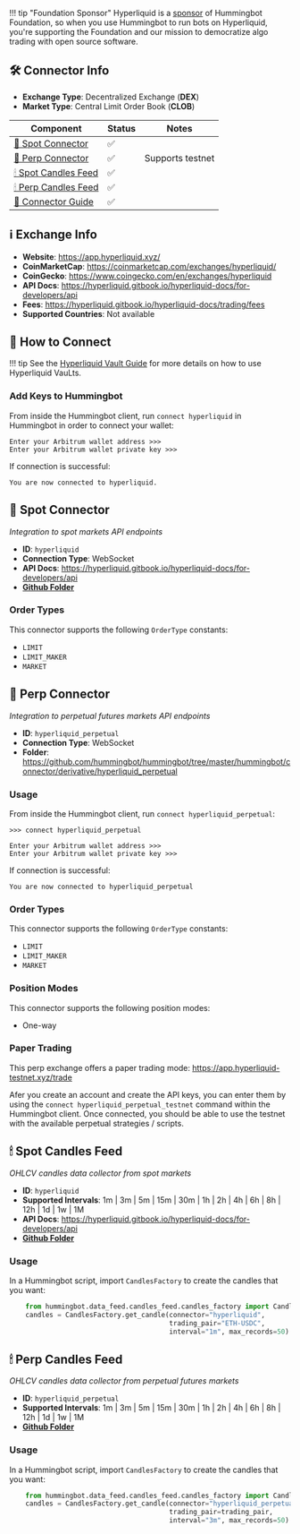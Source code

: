 !!! tip "Foundation Sponsor"
    Hyperliquid is a [sponsor](/about/sponsors) of Hummingbot Foundation, so when you use Hummingbot to run bots on Hyperliquid, you're supporting the Foundation and our mission to democratize algo trading with open source software.

## 🛠 Connector Info

- **Exchange Type**: Decentralized Exchange (**DEX**)
- **Market Type**: Central Limit Order Book (**CLOB**)

| Component | Status | Notes | 
| --------- | ------ | ----- |
| [🔀 Spot Connector](#spot-connector) | ✅ |
| [🔀 Perp Connector](#perp-connector) | ✅ | Supports testnet
| [🕯 Spot Candles Feed](#spot-candles-feed) | ✅ | 
| [🕯 Perp Candles Feed](#perp-candles-feed) | ✅ | 
| [📓 Connector Guide](../blog/posts/using-hyperliquid-vaults-with-hummingbot/index.md) | ✅ |

## ℹ️ Exchange Info

- **Website**: <https://app.hyperliquid.xyz/>
- **CoinMarketCap**: <https://coinmarketcap.com/exchanges/hyperliquid/>
- **CoinGecko**: <https://www.coingecko.com/en/exchanges/hyperliquid>
- **API Docs**: <https://hyperliquid.gitbook.io/hyperliquid-docs/for-developers/api>
- **Fees**: <https://hyperliquid.gitbook.io/hyperliquid-docs/trading/fees>
- **Supported Countries**: Not available

## 🔑 How to Connect

!!! tip
    See the [Hyperliquid Vault Guide](../blog/posts/using-hyperliquid-vaults-with-hummingbot/index.md) for more details on how to use Hyperliquid VauLts.

### Add Keys to Hummingbot

From inside the Hummingbot client, run `connect hyperliquid` in Hummingbot in order to connect your wallet:

```
Enter your Arbitrum wallet address >>>
Enter your Arbitrum wallet private key >>>
```

If connection is successful:

```
You are now connected to hyperliquid.
```

## 🔀 Spot Connector
*Integration to spot markets API endpoints*

- **ID**: `hyperliquid`
- **Connection Type**: WebSocket
- **API Docs**: <https://hyperliquid.gitbook.io/hyperliquid-docs/for-developers/api>
- **[Github Folder](https://github.com/hummingbot/hummingbot/tree/master/hummingbot/connector/exchange/hyperliquid)** 

### Order Types

This connector supports the following `OrderType` constants:

- `LIMIT`
- `LIMIT_MAKER`
- `MARKET`



## 🔀 Perp Connector
*Integration to perpetual futures markets API endpoints*

- **ID**: `hyperliquid_perpetual`
- **Connection Type**: WebSocket
- **Folder**: <https://github.com/hummingbot/hummingbot/tree/master/hummingbot/connector/derivative/hyperliquid_perpetual>


### Usage

From inside the Hummingbot client, run `connect hyperliquid_perpetual`:

```
>>> connect hyperliquid_perpetual

```

```
Enter your Arbitrum wallet address >>>
Enter your Arbitrum wallet private key >>>
```

If connection is successful:

```
You are now connected to hyperliquid_perpetual
```

### Order Types

This connector supports the following `OrderType` constants:

- `LIMIT`
- `LIMIT_MAKER`
- `MARKET`

### Position Modes

This connector supports the following position modes:

- One-way

### Paper Trading

This perp exchange offers a paper trading mode: <https://app.hyperliquid-testnet.xyz/trade>

Afer you create an account and create the API keys, you can enter them by using the `connect hyperliquid_perpetual_testnet` command within the Hummingbot client. Once connected, you should be able to use the testnet with the available perpetual strategies / scripts. 

## 🕯 Spot Candles Feed
*OHLCV candles data collector from spot markets*

- **ID**: `hyperliquid`
- **Supported Intervals**: 1m | 3m | 5m | 15m | 30m | 1h | 2h | 4h | 6h | 8h | 12h | 1d | 1w | 1M
- **API Docs**: <https://hyperliquid.gitbook.io/hyperliquid-docs/for-developers/api>
- **[Github Folder](https://github.com/hummingbot/hummingbot/tree/master/hummingbot/data_feed/candles_feed/hyperliquid_spot_candles)** 

### Usage

In a Hummingbot script, import `CandlesFactory` to create the candles that you want:
```python
    from hummingbot.data_feed.candles_feed.candles_factory import CandlesFactory
    candles = CandlesFactory.get_candle(connector="hyperliquid",
                                        trading_pair="ETH-USDC",
                                        interval="1m", max_records=50)
```


## 🕯 Perp Candles Feed
*OHLCV candles data collector from perpetual futures markets*

- **ID**: `hyperliquid_perpetual`
- **Supported Intervals**: 1m | 3m | 5m | 15m | 30m | 1h | 2h | 4h | 6h | 8h | 12h | 1d | 1w | 1M
- **[Github Folder](https://github.com/hummingbot/hummingbot/tree/master/hummingbot/data_feed/candles_feed/hyperliquid_perpetual_candles)** 

### Usage

In a Hummingbot script, import `CandlesFactory` to create the candles that you want:
```python
    from hummingbot.data_feed.candles_feed.candles_factory import CandlesFactory
    candles = CandlesFactory.get_candle(connector="hyperliquid_perpetual",
                                        trading_pair=trading_pair,
                                        interval="3m", max_records=50)
```


